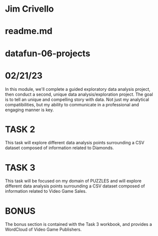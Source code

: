 # Jim Crivello
   
# readme.md  
   
# datafun-06-projects
   
# 02/21/23


In this module, we'll complete a guided exploratory data analysis project, then conduct a second, unique data analysis/exploration project. The goal is to tell an unique and compelling story with data. Not just my analytical compatibilities, but my ability to communicate in a professional and engaging manner is key.

# TASK 2
This task will explore different data analysis points surrounding a CSV dataset composed of information related to Diamonds.

# TASK 3
This task will be focused on my domain of PUZZLES and will explore different data analysis points surrounding a CSV dataset composed of information related to Video Game Sales.

# BONUS
The bonus section is contained with the Task 3 workbook, and provides a WordCloud of Video Game Publishers.

